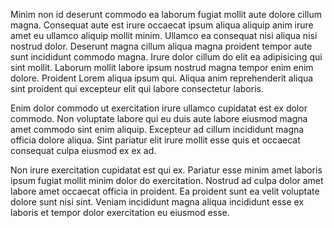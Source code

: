 Minim non id deserunt commodo ea laborum fugiat mollit aute dolore cillum magna. Consequat aute est irure occaecat ipsum aliqua aliquip anim irure amet eu ullamco aliquip mollit minim. Ullamco ea consequat nisi aliqua nisi nostrud dolor. Deserunt magna cillum aliqua magna proident tempor aute sunt incididunt commodo magna. Irure dolor cillum do elit ea adipisicing qui sint mollit. Laborum mollit labore ipsum nostrud magna tempor enim enim dolore. Proident Lorem aliqua ipsum qui. Aliqua anim reprehenderit aliqua sint proident qui excepteur elit qui labore consectetur laboris.

Enim dolor commodo ut exercitation irure ullamco cupidatat est ex dolor commodo. Non voluptate labore qui eu duis aute labore eiusmod magna amet commodo sint enim aliquip. Excepteur ad cillum incididunt magna officia dolore aliqua. Sint pariatur elit irure mollit esse quis et occaecat consequat culpa eiusmod ex ex ad.

Non irure exercitation cupidatat est qui ex. Pariatur esse minim amet laboris ipsum fugiat mollit minim dolor do exercitation. Nostrud ad culpa dolor amet labore amet occaecat officia in proident. Ea proident sunt ea velit voluptate dolore sunt nisi sint. Veniam incididunt magna aliqua incididunt esse ex laboris et tempor dolor exercitation eu eiusmod esse.